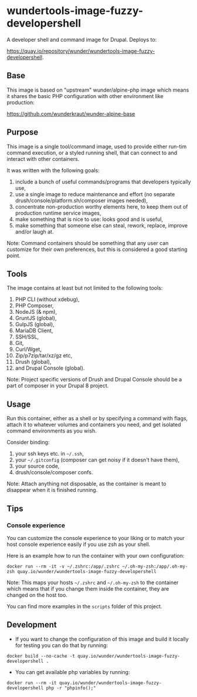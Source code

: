 # wundertools-image-fuzzy-developershell
A developer shell and command image for Drupal. Deploys to:

https://quay.io/repository/wunder/wundertools-image-fuzzy-developershell.

## Base

This image is based on "upstream" wunder/alpine-php image which means it shares the basic PHP configuration with other environment like production:

https://github.com/wunderkraut/wunder-alpine-base

## Purpose

This image is a single tool/command image, used to provide either run-tim command execution, or a styled running shell, that can connect to and interact with other containers.

It was written with the following goals:

1. include a bunch of useful commands/programs that developers typically use,
2. use a single image to reduce maintenance and effort (no separate drush/console/platform.sh/composer images needed),
3. concentrate non-production worthy elements here, to keep them out of production runtime service images,
4. make something that is nice to use: looks good and is useful,
5. make something that someone else can steal, rework, replace, improve and/or laugh at.

Note: Command containers should be something that any user can customize for their own preferences, but this is considered a good starting point.

## Tools

The image contains at least but not limited to the following tools:

1. PHP CLI (without xdebug),
2. PHP Composer,
3. NodeJS (& npm),
4. GruntJS (global),
5. GulpJS (global),
6. MariaDB Client,
7. SSH/SSL,
8. Git,
9. Curl/Wget,
10. Zip/p7zip/tar/xz/gz etc,
11. Drush (global),
12. and Drupal Console (global).

Note: Project specific versions of Drush and Drupal Console should be a part of composer in your Drupal 8 project.

## Usage

Run this container, either as a shell or by specifying a command with flags, attach it to whatever volumes and containers you need, and get isolated command environments as you wish.

Consider binding:

1. your ssh keys etc. in `~/.ssh`,
2. your `~/.gitconfig` (composer can get noisy if it doesn't have them),
3. your source code,
4. drush/console/composer confs.

Note: Attach anything not disposable, as the container is meant to disappear when it is finished running.

## Tips

### Console experience

You can customize the console experience to your liking or to match your host console experience easily if you use zsh as your shell.

Here is an example how to run the container with your own configuration:
~~~
docker run --rm -it -v ~/.zshrc:/app/.zshrc ~/.oh-my-zsh:/app/.oh-my-zsh quay.io/wunder/wundertools-image-fuzzy-developershell
~~~
Note: This maps your hosts `~/.zshrc` and `~/.oh-my-zsh` to the container which means that if you change them inside the container, they are changed on the host too.

You can find more examples in the `scripts` folder of this project.

## Development

- If you want to change the configuration of this image and build it locally for testing you can do that by running:
~~~
docker build --no-cache -t quay.io/wunder/wundertools-image-fuzzy-developershell .
~~~

- You can get available php variables by running:
~~~
docker run --rm -it quay.io/wunder/wundertools-image-fuzzy-developershell php -r "phpinfo();"
~~~
